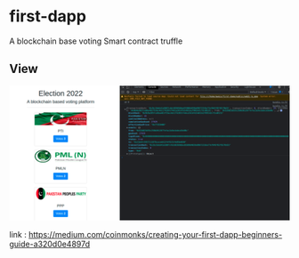 # first-dapp
A blockchain base voting
Smart contract 
truffle 
## View
![Project Display](https://github.com/chowais181/first-dapp/blob/main/dapps.png)

link : https://medium.com/coinmonks/creating-your-first-dapp-beginners-guide-a320d0e4897d
